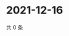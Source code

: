 # 2021-12-16

共 0 条

<!-- BEGIN WEIBO -->
<!-- 最后更新时间 Thu Dec 16 2021 06:11:34 GMT+0800 (China Standard Time) -->

<!-- END WEIBO -->
